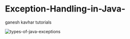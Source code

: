 # Exception-Handling-in-Java-
ganesh kavhar tutorials


![types-of-java-exceptions](https://user-images.githubusercontent.com/20369800/56863093-d1c4e780-69cf-11e9-9ca4-9d98f8d91e4f.jpg)
